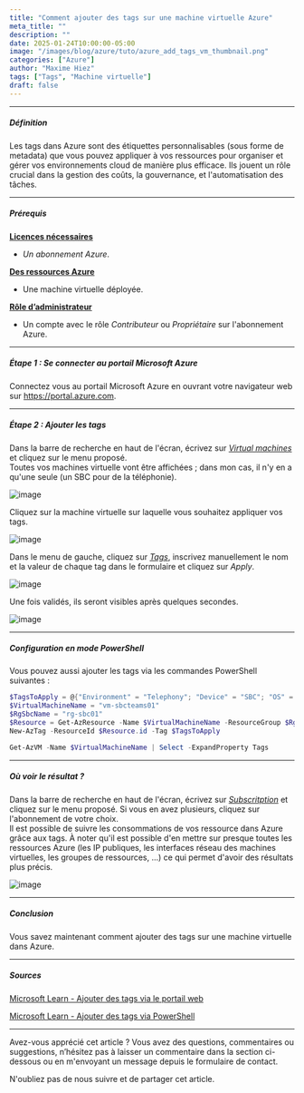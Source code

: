 ```yaml
---
title: "Comment ajouter des tags sur une machine virtuelle Azure"
meta_title: ""
description: ""
date: 2025-01-24T10:00:00-05:00
image: "/images/blog/azure/tuto/azure_add_tags_vm_thumbnail.png"
categories: ["Azure"]
author: "Maxime Hiez"
tags: ["Tags", "Machine virtuelle"]
draft: false
---
```

---

##### Définition
Les tags dans Azure sont des étiquettes personnalisables (sous forme de metadata) que vous pouvez appliquer à vos ressources pour organiser et gérer vos environnements cloud de manière plus efficace. Ils jouent un rôle crucial dans la gestion des coûts, la gouvernance, et l'automatisation des tâches.

---

##### Prérequis
**<u>Licences nécessaires</u>**
- *Un abonnement Azure*.

**<u>Des ressources Azure</u>**
- Une machine virtuelle déployée.

**<u>Rôle d’administrateur</u>**
- Un compte avec le rôle *Contributeur* ou *Propriétaire* sur l'abonnement Azure.

---

##### Étape 1 : Se connecter au portail Microsoft Azure
Connectez vous au portail Microsoft Azure en ouvrant votre navigateur web sur https://portal.azure.com.

---

##### Étape 2 : Ajouter les tags
Dans la barre de recherche en haut de l'écran, écrivez sur *<u>Virtual machines</u>* et cliquez sur le menu proposé.<br/>
Toutes vos machines virtuelle vont être affichées ; dans mon cas, il n'y en a qu'une seule (un SBC pour de la téléphonie).

![image](/images/blog/azure/tuto/azure_add_tags_vm_001.png)

Cliquez sur la machine virtuelle sur laquelle vous souhaitez appliquer vos tags.

![image](/images/blog/azure/tuto/azure_add_tags_vm_002.png)

Dans le menu de gauche, cliquez sur *<u>Tags</u>*, inscrivez manuellement le nom et la valeur de chaque tag dans le formulaire et cliquez sur *Apply*.

![image](/images/blog/azure/tuto/azure_add_tags_vm_004.png)

Une fois validés, ils seront visibles après quelques secondes.

![image](/images/blog/azure/tuto/azure_add_tags_vm_005.png)

---

##### Configuration en mode PowerShell

Vous pouvez aussi ajouter les tags via les commandes PowerShell suivantes :
```powershell
$TagsToApply = @{"Environment" = "Telephony"; "Device" = "SBC"; "OS" = "Linux Rocky 8.8"; "Vendor" = "Audiocodes"}
$VirtualMachineName = "vm-sbcteams01"
$RgSbcName = "rg-sbc01"
$Resource = Get-AzResource -Name $VirtualMachineName -ResourceGroup $RgSbcName
New-AzTag -ResourceId $Resource.id -Tag $TagsToApply

Get-AzVM -Name $VirtualMachineName | Select -ExpandProperty Tags
```

---

##### Où voir le résultat ?
Dans la barre de recherche en haut de l'écran, écrivez sur *<u>Subscritption</u>* et cliquez sur le menu proposé. Si vous en avez plusieurs, cliquez sur l'abonnement de votre choix.<br/>
Il est possible de suivre les consommations de vos ressource dans Azure grâce aux tags. À noter qu'il est possible d'en mettre sur presque toutes les ressources Azure (les IP publiques, les interfaces réseau des machines virtuelles, les groupes de ressources, ...) ce qui permet d'avoir des résultats plus précis.

![image](/images/blog/azure/tuto/azure_add_tags_vm_006.png)

---

##### Conclusion
Vous savez maintenant comment ajouter des tags sur une machine virtuelle dans Azure.

---

##### Sources
[Microsoft Learn - Ajouter des tags via le portail web](https://learn.microsoft.com/fr-ca/azure/azure-resource-manager/management/tag-resources-portal)

[Microsoft Learn - Ajouter des tags via PowerShell](https://learn.microsoft.com/fr-ca/azure/azure-resource-manager/management/tag-resources-powershell)

---


Avez-vous apprécié cet article ? Vous avez des questions, commentaires ou suggestions, n’hésitez pas à laisser un commentaire dans la section ci-dessous ou en m'envoyant un message depuis le formulaire de contact.

N'oubliez pas de nous suivre et de partager cet article.